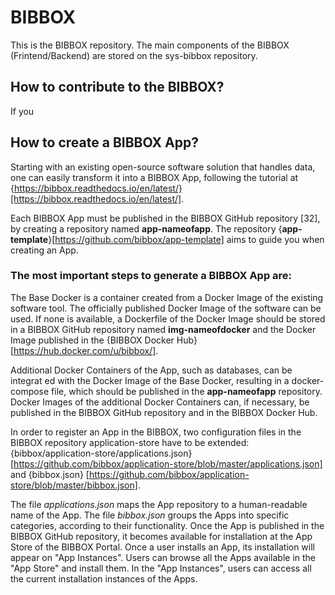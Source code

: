 # BIBBOX 

This is the BIBBOX repository.
The main components of the BIBBOX (Frintend/Backend) are stored on the sys-bibbox repository.

## How to contribute to the BIBBOX?

If you 


## How to create a BIBBOX App?

Starting with an existing open-source software solution that handles data, one can easily transform it into a BIBBOX App, following the tutorial at {https://bibbox.readthedocs.io/en/latest/}[https://bibbox.readthedocs.io/en/latest/].

Each BIBBOX App must be published in the BIBBOX GitHub repository [32], by creating a repository named **app-nameofapp**. The repository {**app-template**}[https://github.com/bibbox/app-template] aims to guide you when creating an App. 

### The most important steps to generate a BIBBOX App are:

The Base Docker is a container created from a Docker Image of the existing software tool. The officially published Docker Image of the software can be used. If none is available, a Dockerfile of the Docker Image should be stored in a BIBBOX GitHub repository named **img-nameofdocker** and the Docker Image published in the {BIBBOX Docker Hub}[https://hub.docker.com/u/bibbox/].



Additional Docker Containers of the App, such as databases, can be integrat
ed with the Docker Image of the Base Docker, resulting in a docker-compose file, which should be published in the **app-nameofapp** repository. 
Docker Images of the additional Docker Containers can, if necessary, be published in the BIBBOX GitHub repository and in the BIBBOX Docker Hub.

In order to register an App in the BIBBOX, two configuration files in the BIBBOX repository application-store have to be extended:  {bibbox/application-store/applications.json}[https://github.com/bibbox/application-store/blob/master/applications.json]  and {bibbox.json} [https://github.com/bibbox/application-store/blob/master/bibbox.json].

The file *applications.json* maps the  App repository to a human-readable name of the App. The file *bibbox.json* groups the Apps into specific categories, according to their functionality. 
Once the App is published in the BIBBOX GitHub repository, it becomes available for installation at the App Store of the BIBBOX Portal. Once a user installs an App, its installation will appear on "App Instances". Users can browse all the Apps available in the "App Store" and install them.  In the "App Instances", users can access all the current installation instances of the Apps.




